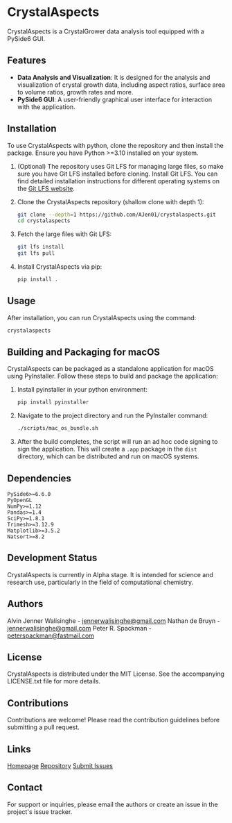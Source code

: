 # CrystalAspects

CrystalAspects is a CrystalGrower data analysis tool equipped with a PySide6 GUI. 

## Features

- **Data Analysis and Visualization**: It is designed for the analysis and visualization of crystal growth data, including aspect ratios, surface area to volume ratios, growth rates and more.
- **PySide6 GUI**: A user-friendly graphical user interface for interaction with the application.

## Installation

To use CrystalAspects with python, clone the repository and then install the package. 
Ensure you have Python >=3.10 installed on your system.

1. (Optional) The repository uses Git LFS for managing large files, so make sure you have Git LFS installed before cloning.
   Install Git LFS. You can find detailed installation instructions for different operating systems on the [Git LFS website](https://git-lfs.github.com/).

3. Clone the CrystalAspects repository (shallow clone with depth 1):

    ```bash
    git clone --depth=1 https://github.com/AJen01/crystalaspects.git
    cd crystalaspects
    ```

4. Fetch the large files with Git LFS:

    ```bash
    git lfs install
    git lfs pull
    ```

5. Install CrystalAspects via pip:

    ```bash
    pip install .
    ```

## Usage

After installation, you can run CrystalAspects using the command:

```bash
crystalaspects
```

## Building and Packaging for macOS

CrystalAspects can be packaged as a standalone application for macOS using PyInstaller. Follow these steps to build and package the application:

1. Install pyinstaller in your python environment:
   
    ```bash
    pip install pyinstaller
    ```
3. Navigate to the project directory and run the PyInstaller command:

    ```bash
    ./scripts/mac_os_bundle.sh
    ```

4. After the build completes, the script will run an ad hoc code signing to sign the application.
   This will create a `.app` package in the `dist` directory, which can be distributed and run on macOS systems.

## Dependencies

    PySide6>=6.6.0
    PyOpenGL
    NumPy>=1.12
    Pandas>=1.4
    SciPy>=1.8.1
    Trimesh>=3.12.9
    Matplotlib>=3.5.2
    Natsort>=8.2

## Development Status

CrystalAspects is currently in Alpha stage. It is intended for science and research use, particularly in the field of computational chemistry.

## Authors

 Alvin Jenner Walisinghe - jennerwalisinghe@gmail.com
 Nathan de Bruyn - jennerwalisinghe@gmail.com
 Peter R. Spackman - peterspackman@fastmail.com

## License

CrystalAspects is distributed under the MIT License. 
See the accompanying LICENSE.txt file for more details.

## Contributions

Contributions are welcome! Please read the contribution guidelines before submitting a pull request.

## Links

 [Homepage](https://github.com/CrystalGrowerOrg/crystalaspects)
 [Repository](https://github.com/CrystalGrowerOrg/crystalaspects)
 [Submit Issues](https://github.com/CrystalGrowerOrg/crystalaspects/issues)

## Contact

For support or inquiries, please email the authors or create an issue in the project's issue tracker.
